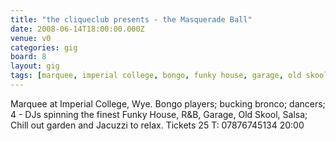 ```yaml
---
title: "the cliqueclub presents - the Masquerade Ball"
date: 2008-06-14T18:00:00.000Z
venue: v0
categories: gig
board: 8
layout: gig
tags: [marquee, imperial college, bongo, funky house, garage, old skool, salsa, chill, jacuzzi, tickets]
---
```

Marquee at Imperial College, Wye. Bongo players;  bucking bronco;  dancers; 4 - DJs spinning the finest Funky House, R&B, Garage, Old Skool, Salsa; Chill out garden and Jacuzzi to relax.  Tickets 25  T: 07876745134    20:00